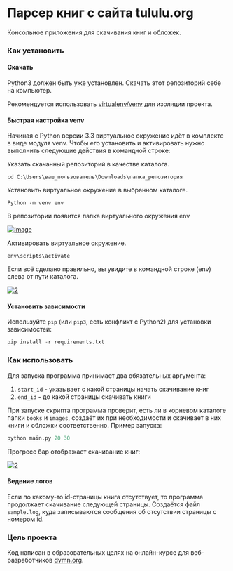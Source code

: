 # Парсер книг с сайта tululu.org
Консольное приложения для скачивания книг и обложек.

### Как установить

#### Скачать

Python3 должен быть уже установлен. Скачать этот репозиторий себе на компьютер.

Рекомендуется использовать [virtualenv/venv](https://docs.python.org/3/library/venv.html)
для изоляции проекта.

#### Быстрая настройка venv

Начиная с Python версии 3.3 виртуальное окружение идёт в комплекте в виде модуля
venv. Чтобы его установить и активировать нужно выполнить следующие действия в
командной строке:  

Указать скачанный репозиторий в качестве каталога.
```
cd C:\Users\ваш_пользователь\Downloads\папка_репозитория
```
Установить виртуальное окружение в выбранном каталоге.
```
Python -m venv env
```
В репозитории появится папка виртуального окружения env  

<a href="https://imgbb.com/"><img src="https://i.ibb.co/Hn4C6PD/image.png" alt="image" border="0"></a>

Активировать виртуальное окружение.
```
env\scripts\activate
```
Если всё сделано правильно, вы увидите в командной строке (env) слева от пути 
каталога.  

<a href="https://imgbb.com/"><img src="https://i.ibb.co/MZ72r22/2.png" alt="2" border="0"></a>

#### Установить зависимости

Используйте `pip` (или `pip3`, есть конфликт с Python2) для установки 
зависимостей:

```python
pip install -r requirements.txt
```

### Как использовать

Для запуска программа принимает два обязательных аргумента:
  1. `start_id` - указывает с какой страницы начать скачивание книг
  1. `end_id` - до какой страницы скачивать книги

При запуске скрипта программа проверит, есть ли в корневом каталоге папки
`books` и `images`, создаёт их при необходимости и скачивает в них книги и обложки
соответственно. Пример запуска:

```python
python main.py 20 30
```
Прогресс бар отображает скачивание книг:  

<a href="https://ibb.co/jR4pbS5"><img src="https://i.ibb.co/WtKTGL3/2.png" alt="2" border="0"></a>

#### Ведение логов

Если по какому-то id-страницы книга отсутствует, то программа продолжает скачивание
следующей страницы. Создаётся файл `sample.log`, куда записываются сообщения об
отсутствии страницы с номером id.

### Цель проекта

Код написан в образовательных целях на онлайн-курсе для веб-разработчиков [dvmn.org](https://dvmn.org).